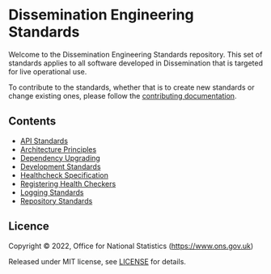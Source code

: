 # Dissemination Engineering Standards

Welcome to the Dissemination Engineering Standards repository. This set of standards applies to all software developed in Dissemination that is targeted for live operational use.

To contribute to the standards, whether that is to create new standards or change existing ones, please follow the [contributing documentation](./CONTRIBUTING.md).

## Contents

* [API Standards](./API_STANDARDS.md)
* [Architecture Principles](./ARCHITECTURE_STANDARDS.md)
* [Dependency Upgrading](./DEPENDENCY_UPGRADING.md)
* [Development Standards](./DEV_STANDARDS.md)
* [Healthcheck Specification](./HEALTH_CHECK_SPECIFICATION.md)
* [Registering Health Checkers](./REGISTERING_HEALTH_CHECKERS.md)
* [Logging Standards](./LOGGING_STANDARDS.md)
* [Repository Standards](./REPOSITORY_STANDARDS.md)

## Licence

Copyright ©‎ 2022, Office for National Statistics (https://www.ons.gov.uk)

Released under MIT license, see [LICENSE](LICENSE.md) for details.
